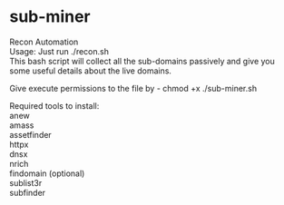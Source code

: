 # sub-miner
Recon Automation  <br>
Usage: Just run ./recon.sh  <br>
This bash script will collect all the sub-domains passively and give you some useful details about the live domains.

Give execute permissions to the file by - chmod +x ./sub-miner.sh <br>

Required tools to install: <br>
anew <br>
amass <br>
assetfinder <br>
httpx <br>
dnsx <br>
nrich <br>
findomain (optional) <br>
sublist3r <br>
subfinder

